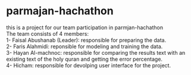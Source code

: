 # parmajan-hachathon  
this is a project for our team participation in parmjan-hachathon   
The team consists of 4 members:  
1- Faisal Abushanab (Leader): responsible for preparing the data.  
2- Faris Alahmidi: reponsible for modeling and training the data.  
3- Hayan Al-machnoc: responsible for comparing the results text with an existing text of the holy quran and getting the error percentage.  
4- Hicham: responsible for devolping user interface for the project.  
 
